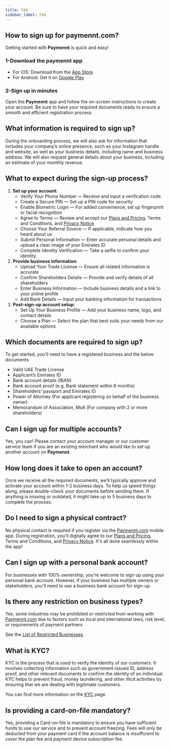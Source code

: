 ```yaml
---
title: FAQ
sidebar_label: FAQ
---
```


## How to sign up for paymennt.com?

Getting started with **Paymennt** is quick and easy!

### 1-Download the paymennt app

* For iOS: Download from the [<ins>App Store</ins>](https://apps.apple.com/jo/app/pointcheckout-terminal/id1505434910)
* For Android: Get it on [<ins>Google Play</ins>](https://play.google.com/store/apps/details?id=com.pointcheckout.terminal&hl=en)

### 2-Sign up in minutes

Open the **Paymennt** app and follow the on-screen instructions to create your account. Be sure to have your required documents ready to ensure a smooth and efficient registration process.

## What information is required to sign up?

During the onboarding process, we will also ask for information that includes your company’s online presence, such as your Instagram handle and website, as well as your business details, including name and business address. We will also request general details about your business, including an estimate of your monthly revenue.

## What to expect during the sign-up process?

1. **Set up your account**:
   * Verify Your Phone Number — Receive and input a verification code
   * Create a Secure PIN — Set up a PIN code for security
   * Enable Biometric Login — For added convenience, set up fingerprint or facial recognition
   * Agree to Terms — Review and accept our [<ins>Plans and Pricing</ins>](https://www.paymennt.com/en/pricing), Terms and Conditions, and [<ins>Privacy Notice</ins>](https://www.paymennt.com/en/legal)
   * Choose Your Referral Source — If applicable, indicate how you heard about us
   * Submit Personal Information — Enter accurate personal details and upload a clear image of your Emirates ID
   * Complete Identity Verification — Take a selfie to confirm your identity
2. **Provide business information**:
   * Upload Your Trade License — Ensure all related information is accurate
   * Confirm Shareholders Details — Provide and verify details of all shareholders
   * Enter Business Information — Include business details and a link to your online profile
   * Add Bank Details — Input your banking information for transactions
3. **Post-sign-up account setup**:
   * Set Up Your Business Profile — Add your business name, logo, and contact details
   * Choose a Plan — Select the plan that best suits your needs from our available options

## Which documents are required to sign up?

To get started, you'll need to have a registered business and the below documents

* Valid UAE Trade License
* Applicant’s Emirates ID
* Bank account details (IBAN)
* Bank account proof (e.g. Bank statement within 6 months)
* Shareholders’ passport and Emirates ID
* Power of Attorney (For applicant registering on behalf of the business owner)
* Memorandum of Association, MoA (For company with 2 or more shareholders)

## Can I sign up for multiple accounts?

Yes, you can! Please contact your account manager or our customer service team if you are an existing merchant who would like to set up another account on **Paymennt**.

## How long does it take to open an account?

Once we receive all the required documents, we’ll typically approve and activate your account within 1-2 business days. To help us speed things along, please double-check your documents before sending them. If anything is missing or outdated, it might take up to 5 business days to complete the process.

## Do I need to sign a physical contract?

No physical contact is required if you register via the [<ins>Paymennt.com</ins>](https://www.paymennt.com/) mobile app. During registration, you'll digitally agree to our [<ins>Plans and Pricing</ins>](https://www.paymennt.com/en/pricing), Terms and Conditions, and [<ins>Privacy Notice</ins>](https://www.paymennt.com/en/legal). It's all done seamlessly within the app!

## Can I sign up with a personal bank account?

For businesses with 100% ownership, you're welcome to sign up using your personal bank account. However, if your business has multiple owners or stakeholders, you'll need to use a business bank account for sign-up.

## Is there any restriction on business types?

Yes, some industries may be prohibited or restricted from working with [<ins>Paymennt.com</ins>](https://www.paymennt.com/) due to factors such as local and international laws, risk level, or requirements of payment partners

See the [<ins>List of Restricted Businesses</ins>](https://www.paymennt.com/en/restricted-businesses).

## What is KYC?

KYC is the process that is used to verify the identity of our customers. It involves collecting information such as government-issued ID, address proof, and other relevant documents to confirm the identity of an individual. KYC helps to prevent fraud, money laundering, and other illicit activities by ensuring that we are dealing with legitimate customers.

You can find more information on the <ins>[KYC](4-kyc.md)</ins> page.

## Is providing a card-on-file mandatory?

Yes, providing a Card-on-file is mandatory to ensure you have sufficient funds to use our service and to prevent account freezing. Fees will only be deducted from your payment card if the account balance is insufficient to cover the plan fee and payment device subscription fee.
